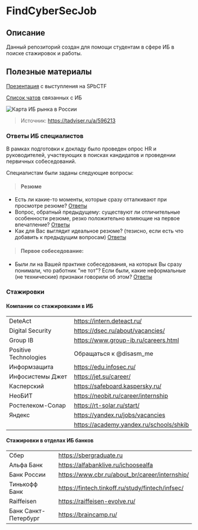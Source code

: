 # FindCyberSecJob

## Описание
Данный репозиторий создан для помощи студентам в сфере ИБ в поиске стажировок и работы.
## Полезные материалы
[Презентация](/files/spbctf_presentation.pdf) с выступления на SPbCTF

[Список чатов](/chats.md) связанных с ИБ

![Карта ИБ рынка в России](/files/infosec_map.jpg)
> Источник: https://tadviser.ru/a/596213

### Ответы ИБ специалистов
В рамках подготовки к докладу было проведен опрос HR и руководителей, участвующих в поисках кандидатов и проведении первичных собеседований.

Специалистам были заданы следующие вопросы:

> #### Резюме
- Есть ли какие-то моменты, которые сразу отталкивают при просмотре резюме? [Ответы](/first_question.md)
- Вопрос, обратный предыдущему: существуют ли отличительные особенности резюме, резко положительно влияющие на первое впечатление? [Ответы](/second_question.md)
- Как для Вас выглядит идеальное резюме? (тезисно, если есть что добавить к предыдущим вопросам) [Ответы](/third_question.md)
> #### Первое собеседование:
- Были ли на Вашей практике собеседования, на которых Вы сразу понимали, что работник "не тот"? 
 Если были, какие неформальные (не технические) признаки говорили об этом? [Ответы](/fourth_question.md)

### Стажировки
#### Компании со стажировками в ИБ
|||
| ----------- | ----------- |
| DeteAct  | https://intern.deteact.ru/ |
| Digital Security  | https://dsec.ru/about/vacancies/ |
| Group IB  | https://www.group-ib.ru/careers.html |
| Positive Technologies |  Обращаться к @disasm_me  |
| Информзащита  | https://edu.infosec.ru/ |
| Инфосистемы Джет  | https://jet.su/career/ |
| Касперский  | https://safeboard.kaspersky.ru/ |
| НеоБИТ  | https://neobit.ru/career/internship |
| Ростелеком-Солар  | https://rt-solar.ru/start/ |
| Яндекс  | https://yandex.ru/jobs/vacancies | 
| | https://academy.yandex.ru/schools/shkib |

#### Стажировки в отделах ИБ банков
|  | |
| ----------- | ----------- |
| Сбер  | https://sbergraduate.ru |
| Альфа Банк  | https://alfabanklive.ru/ichoosealfa |
| Банк России  | https://www.cbr.ru/about_br/career/internship/ |
| Тинькофф Банк  | https://fintech.tinkoff.ru/study/fintech/infsec/ |
| Raiffeisen  | https://raiffeisen-evolve.ru/ |
| Банк Санкт-Петербург  | https://braincamp.ru/ |

